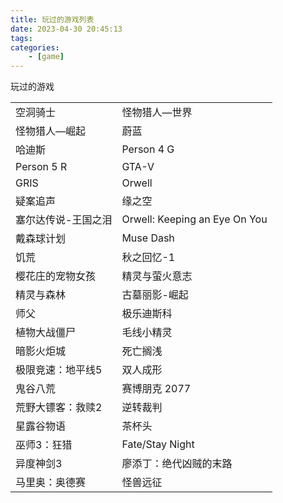 ```yaml
---
title: 玩过的游戏列表
date: 2023-04-30 20:45:13
tags:
categories:
    - [game]
---
```

玩过的游戏
<!-- more -->
|                     |                               |
| ------------------- | ----------------------------- |
| 空洞骑士            | 怪物猎人—世界                 |
| 怪物猎人—崛起       | 蔚蓝                          |
| 哈迪斯              | Person 4 G                    |
| Person 5 R          | GTA-V                         |
| GRIS                | Orwell                        |
| 疑案追声            | 缘之空                        |
| 塞尔达传说-王国之泪 | Orwell: Keeping an Eye On You |
| 戴森球计划          | Muse Dash                     |
| 饥荒                | 秋之回忆-1                    |
| 樱花庄的宠物女孩    | 精灵与萤火意志                |
| 精灵与森林          | 古墓丽影-崛起                 |
| 师父                | 极乐迪斯科                    |
| 植物大战僵尸        | 毛线小精灵                    |
| 暗影火炬城          | 死亡搁浅                      |
| 极限竞速：地平线5   | 双人成形                      |
| 鬼谷八荒            | 赛博朋克 2077                 |
| 荒野大镖客：救赎2   | 逆转裁判                      |
| 星露谷物语          | 茶杯头                        |
| 巫师3：狂猎         | Fate/Stay Night               |
| 异度神剑3           | 廖添丁：绝代凶贼的末路        |
| 马里奥：奥德赛      | 怪兽远征                      |
